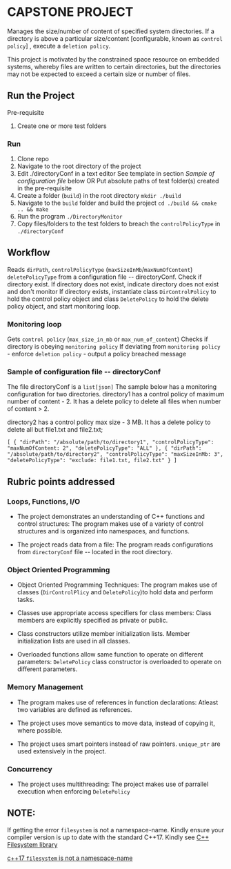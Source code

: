 # CAPSTONE PROJECT
Manages the size/number of content of specified system directories. If a directory is above a particular size/content [configurable, known as `control policy`] , execute a `deletion policy`.

This project is motivated by the constrained space resource on embedded systems, whereby files are written to certain directories, but the directories may not be expected to exceed a certain size or number of files. 

## Run the Project
Pre-requisite
1. Create one or more test folders 

### Run
1. Clone repo
2. Navigate to the root directory of the project
3. Edit ./directoryConf in a text editor
	See template in section _Sample of configuration file_ below
	OR
	Put absolute paths of test folder(s) created in the pre-requisite
4. Create a folder (`build`) in the root directory
`mkdir ./build`
5. Navigate to the `build` folder and build the project
`cd ./build && cmake .. && make`
6. Run the program
`./DirectoryMonitor`
7. Copy files/folders to the test folders to breach the `controlPolicyType` in `./directoryConf`

## Workflow
Reads `dirPath`, `controlPolicyType` (`maxSizeInMb`/`maxNumOfContent`) `deletePolicyType` from a configuration file -- directoryConf.
Check if directory exist.
If directory does not exist, indicate directory does not exist and don't monitor
If directory exists, instantiate class `DirControlPolicy` to hold the control policy object and class `DeletePolicy` to hold the delete policy object, and start monitoring loop.

### Monitoring loop
Gets `control policy` (`max_size_in_mb` or `max_num_of_content`)
Checks if directory is obeying `monitoring policy`
If deviating from `monitoring policy`
	- enforce `deletion policy`
	- output a policy breached message

### Sample of configuration file -- directoryConf
The file directoryConf is a `list[json]`
The sample below has a monitoring configuration for two directories. 
directory1 has a control policy of maximum number of content - 2. It has a delete policy to delete all files when number of content > 2.

directory2 has a control policy max size - 3 MB. It has a delete policy to delete all but file1.txt and file2.txt;

`
[
    {
        "dirPath": "/absolute/path/to/directory1",
        "controlPolicyType": "maxNumOfContent: 2",
        "deletePolicyType": "ALL"
    },
    {
        "dirPath": "/absolute/path/to/directory2",
        "controlPolicyType": "maxSizeInMb: 3",
        "deletePolicyType": "exclude: file1.txt, file2.txt"
    }
]
`
## Rubric points addressed
### Loops, Functions, I/O
- The project demonstrates an understanding of C++ functions and control structures: The program makes use of a variety of control structures and is organized into namespaces, and functions.

- The project reads data from a file: The program reads configurations from `directoryConf` file -- located in the root directory. 

### Object Oriented Programming
- Object Oriented Programming Techniques: The program makes use of classes (`DirControlPlicy` and `DeletePolicy`)to hold data and perform tasks. 

- Classes use appropriate access specifiers for class members: Class members are explicitly specified as private or public.

- Class constructors utilize member initialization lists. Member initialization lists are used in all classes.

- Overloaded functions allow same function to operate on different parameters: `DeletePolicy` class constructor is overloaded to operate on different parameters.

### Memory Management
- The program makes use of references in function declarations: Atleast two variables are defined as references.

- The project uses move semantics to move data, instead of copying it, where possible.

- The project uses smart pointers instead of raw pointers. `unique_ptr` are used extensively in the project. 

### Concurrency
- The project uses multithreading: The project makes use of parrallel execution when enforcing `DeletePolicy`

## NOTE:
If getting the error `filesystem` is not a namespace-name. Kindly ensure your compiler version is up to date with the standard C++17. Kindly see
[C++ Filesystem library](https://en.cppreference.com/w/cpp/filesystem)

[c++17 `filesystem` is not a namespace-name](https://stackoverflow.com/questions/48312460/c17-filesystem-is-not-a-namespace-name)